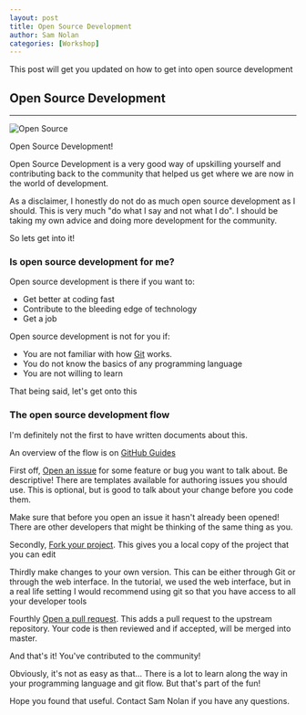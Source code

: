 ```yaml
---
layout: post
title: Open Source Development
author: Sam Nolan
categories: [Workshop]
---
```


This post will get you updated on how to get into open source development
<!-- more -->


## Open Source Development
-----

![Open Source](https://imgs.xkcd.com/comics/open_source.png)

Open Source Development!

Open Source Development is a very good way of upskilling yourself and contributing
back to the community that helped us get where we are now in the world of development.

As a disclaimer, I honestly do not do as much open source development as I should.
This is very much "do what I say and not what I do". I should be taking my own
advice and doing more development for the community.

So lets get into it!

### Is open source development for me?
Open source development is there if you want to:
 - Get better at coding fast
 - Contribute to the bleeding edge of technology
 - Get a job

Open source development is not for you if:
 - You are not familiar with how [Git](https://git-scm.com/) works.
 - You do not know the basics of any programming language
 - You are not willing to learn

That being said, let's get onto this

### The open source development flow

I'm definitely not the first to have written documents about this.

An overview of the flow is on [GitHub Guides](https://guides.github.com/introduction/flow/)

First off, [Open an issue](https://guides.github.com/features/issues/) for some
feature or bug you want to talk about. Be descriptive! There are templates available
for authoring issues you should use. This is optional, but is good to talk about
your change before you code them.

Make sure that before you open an issue it hasn't already been opened! There are
other developers that might be thinking of the same thing as you.

Secondly, [Fork your project](https://help.github.com/en/github/getting-started-with-github/fork-a-repo).
This gives you a local copy of the project that you can edit

Thirdly make changes to your own version. This can be either through Git or through the web interface. In the tutorial, we used the web interface, but in a real life setting I would recommend using git so that you have access to all your developer tools

Fourthly [Open a pull request](https://help.github.com/en/github/collaborating-with-issues-and-pull-requests/creating-a-pull-request-from-a-fork). This adds a pull request to the upstream repository. Your code is then reviewed and if accepted, will be merged into master.

And that's it! You've contributed to the community!

Obviously, it's not as easy as that... There is a lot to learn along the way
in your programming language and git flow. But that's part of the fun!

Hope you found that useful. Contact Sam Nolan if you have any questions.
